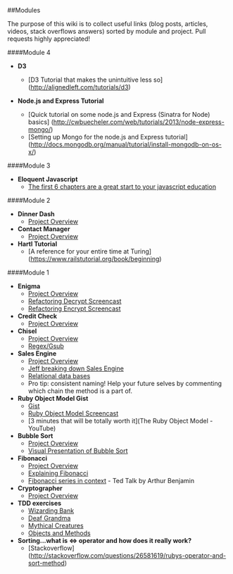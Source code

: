 ##Modules 

The purpose of this wiki is to collect useful links (blog posts, articles, videos, stack overflows answers) sorted by
module and project. Pull requests highly appreciated! 

####Module 4
* **D3**
  - [D3 Tutorial that makes the unintuitive less so] (http://alignedleft.com/tutorials/d3)

* **Node.js and Express Tutorial**
  - [Quick tutorial on some node.js and Express (Sinatra for Node) basics] (http://cwbuecheler.com/web/tutorials/2013/node-express-mongo/)
  - [Setting up Mongo for the node.js and Express tutorial] (http://docs.mongodb.org/manual/tutorial/install-mongodb-on-os-x/)

####Module 3
* **Eloquent Javascript**
  - [The first 6 chapters are a great start to your javascript education](http://eloquentjavascript.net/)


####Module 2
* **Dinner Dash**
  - [Project Overview](http://tutorials.jumpstartlab.com/projects/dinner_dash.html)
* **Contact Manager** 
  - [Project Overview](http://tutorials.jumpstartlab.com/projects/contact_manager.html)
* **Hartl Tutorial**
  - [A reference for your entire time at Turing] (https://www.railstutorial.org/book/beginning)

####Module 1
* **Enigma**
  - [Project Overview](https://github.com/turingschool/enigma)
  - [Refactoring Decrypt Screencast](https://s3.amazonaws.com/josh.cheek/screencasts/Enigma-decryption.mp4)
  - [Refactoring Encrypt Screencast](https://s3.amazonaws.com/josh.cheek/screencasts/Enigma-refactor-encryption-2.mp4)
* **Credit Check**
  - [Project Overview](https://github.com/turingschool/challenges/blob/master/credit_check.markdown)
* **Chisel**
  - [Project Overview](https://github.com/JumpstartLab/curriculum/blob/master/source/projects/chisel.markdown)
  - [Regex/Gsub](http://stackoverflow.com/questions/3699459/conditionally-strip-html-node-regexp-gsub)
* **Sales Engine**
  - [Project Overview](http://tutorials.jumpstartlab.com/projects/sales_engine.html)
  - [Jeff breaking down Sales Engine](https://vimeo.com/117419652)
  - [Relational data bases](https://www.youtube.com/watch?v=NvrpuBAMddw)
  - Pro tip: consistent naming! Help your future selves by commenting which chain the method is a part of.  
* **Ruby Object Model Gist**
  - [Gist](https://gist.github.com/JoshCheek/8ea9796b823e8fbbc019)
  - [Ruby Object Model Screencast](https://s3.amazonaws.com/josh.cheek/screencasts/object-model-bindings-locals-the-stack.mp4)
  - [3 minutes that will be totally worth it](The Ruby Object Model - YouTube)
* **Bubble Sort**
  - [Project Overview](https://github.com/turingschool/challenges/blob/master/bubble_sort.markdown)
  - [Visual Presentation of Bubble Sort](https://www.youtube.com/watch?v=lyZQPjUT5B4)
* **Fibonacci** 
  - [Project Overview](https://github.com/turingschool/challenges/blob/master/fibber.markdown)
  - [Explaining Fibonacci](https://www.youtube.com/watch?v=HsoStYDLy20)
  - [Fibonacci series in context](https://www.youtube.com/watch?v=SjSHVDfXHQ4) - Ted Talk by Arthur Benjamin
* **Cryptographer**
  - [Project Overview](https://github.com/turingschool/challenges/blob/master/cryptographer.markdown)
* **TDD exercises**
  - [Wizarding Bank](https://github.com/turingschool/challenges/blob/master/wizarding_bank.markdown)
  - [Deaf Grandma](https://github.com/turingschool/challenges/blob/master/deaf_grandma.markdown)
  - [Mythical Creatures](https://github.com/turingschool/ruby-exercises/tree/master/mythical-creatures)
  - [Objects and Methods](https://github.com/turingschool/ruby-exercises/tree/master/objects-and-methods)
* **Sorting...what is <=> operator and how does it really work?**
  - [Stackoverflow] (http://stackoverflow.com/questions/26581619/rubys-operator-and-sort-method)
